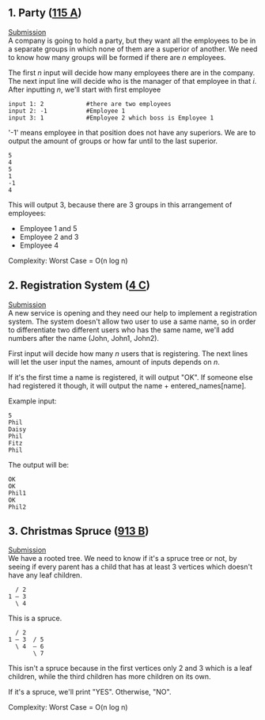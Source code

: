 ## 1. Party ([115 A](http://codeforces.com/contest/115/problem/A))  
[Submission](http://codeforces.com/contest/115/submission/43792870)  
A company is going to hold a party, but they want all the employees to be in a separate groups in which none of them are a superior of another. We need to know how many groups will be formed if there are *n* employees.

The first *n* input will decide how many employees there are in the company. The next input line will decide who is the manager of that employee in that *i*.  
After inputting *n*, we'll start with first employee
```
input 1: 2            #there are two employees
input 2: -1           #Employee 1
input 3: 1            #Employee 2 which boss is Employee 1
```
'-1' means employee in that position does not have any superiors. We are to output the amount of groups or how far until to the last superior.
```
5
4
5
1
-1 
4
```
This will output 3, because there are 3 groups in this arrangement of employees:
- Employee 1 and 5
- Employee 2 and 3
- Employee 4

Complexity: Worst Case = O(n log n)

## 2. Registration System ([4 C](http://codeforces.com/contest/4/problem/C))  
[Submission](http://codeforces.com/contest/4/submission/43793794)  
A new service is opening and they need our help to implement a registration system. The system doesn't allow two user to use a same name, so in order to differentiate two different users who has the same name, we'll add numbers after the name (John, John1, John2).

First input will decide how many *n* users that is registering. The next lines will let the user input the names, amount of inputs depends on *n*.

If it's the first time a name is registered, it will output "OK". If someone else had registered it though, it will output the name + entered_names[name].

Example input:
```
5
Phil
Daisy
Phil
Fitz
Phil
```
The output will be:
```
OK
OK
Phil1
OK
Phil2
```

## 3. Christmas Spruce ([913 B](http://codeforces.com/contest/913/problem/B))  
[Submission](http://codeforces.com/contest/913/submission/43794900)  
We have a rooted tree. We need to know if it's a spruce tree or not, by seeing if every parent has a child that has at least 3 vertices which doesn't have any leaf children.
```
  / 2
1 — 3
  \ 4
```
This is a spruce.
```
  / 2
1 — 3  / 5
  \ 4  — 6
       \ 7
```
This isn't a spruce because in the first vertices only 2 and 3 which is a leaf children, while the third children has more children on its own.

If it's a spruce, we'll print "YES". Otherwise, "NO".

Complexity: Worst Case = O(n log n)
